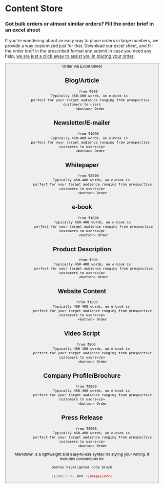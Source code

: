 #    Content Store

###    Got bulk orders or almost similar orders? Fill the order brief in an excel sheet

If you're  wondering about an easy way to place orders in large numbers, we provide a way customized just for that.
Download our excel sheet, and fill the order breif in the prescribed format and submit.In case you need any help, [we are just a click away to assist you in placing your order.](url) 

<button type ="button"> Order via Excel Sheet  

   ## Blog/Article
          from ₹500
            Typically 450-400 words, an e-book is 
            perfect for your target audience ranging from prospective customers to users
            <button> Order
   ## Newsletter/E-mailer
          from ₹1000
            Typically 450-400 words, an e-book is 
            perfect for your target audience ranging from prospective customers to users</p>
            <button> Order
   ## Whitepaper
          from ₹2000
              Typically 450-400 words, an e-book is 
              perfect for your target audience ranging from prospective customers to users</p>
              <button> Order
   ## e-book
          from ₹1000
               Typically 450-400 words, an e-book is 
               perfect for your target audience ranging from prospective customers to users</p>
               <button> Order
   ##  Product Description
          from ₹500
               Typically 450-400 words, an e-book is 
               perfect for your target audience ranging from prospective customers to users</p>
               <button> Order
   ## Website Content
         from ₹1000
              Typically 450-400 words, an e-book is 
              perfect for your target audience ranging from prospective customers to users</p>
              <button> Order
   ## Video Script
        from ₹500
              Typically 450-400 words, an e-book is 
              perfect for your target audience ranging from prospective customers to users</p>
              <button> Order
   ## Company Profile/Brochure
        from ₹2000
              Typically 450-400 words, an e-book is 
              perfect for your target audience ranging from prospective customers to users</p>
              <button> Order
   ## Press Release
        from ₹2000
              Typically 450-400 words, an e-book is 
              perfect for your target audience ranging from prospective customers to users</p>
              <button> Order
            
Markdown is a lightweight and easy-to-use syntax for styling your writing. It includes conventions for

```markdown
Syntax highlighted code block

[Link](url) and ![Image](src)
```

